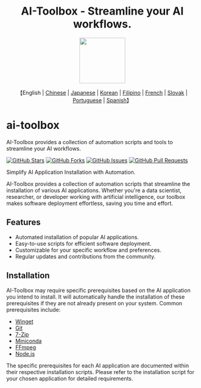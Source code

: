 <h1 align="center">AI-Toolbox - Streamline your AI workflows.</h1>
<p align="center">
  <img src='https://i.imgur.com/Kq8vWym.png' width=120>
</p>

<p align="center">
    【English | <a href="README-Chinese.md">Chinese</a> | <a href="README-Japanese.md">Japanese</a> | <a href="README-Korean.md">Korean</a> | <a href="README-Filipino.md">Filipino</a> | <a href="README-French.md">French</a> | <a href="README-Slovak.md">Slovak</a> | <a href="README-Portuguese.md">Portuguese</a> | <a href="README-Spanish.md">Spanish</a>】


# ai-toolbox
AI-Toolbox provides a collection of automation scripts and tools to streamline your AI workflows.

[![GitHub Stars](https://img.shields.io/github/stars/deffcolony/AI-Toolbox.svg)](https://github.com/deffcolony/AI-Toolbox/stargazers)
[![GitHub Forks](https://img.shields.io/github/forks/deffcolony/AI-Toolbox.svg)](https://github.com/deffcolony/AI-Toolbox/network)
[![GitHub Issues](https://img.shields.io/github/issues/deffcolony/AI-Toolbox.svg)](https://github.com/deffcolony/AI-Toolbox/issues)
[![GitHub Pull Requests](https://img.shields.io/github/issues-pr/deffcolony/AI-Toolbox.svg)](https://github.com/deffcolony/AI-Toolbox/pulls)

Simplify AI Application Installation with Automation.

AI-Toolbox provides a collection of automation scripts that streamline the installation of various AI applications. Whether you're a data scientist, researcher, or developer working with artificial intelligence, our toolbox makes software deployment effortless, saving you time and effort.

## Features

- Automated installation of popular AI applications.
- Easy-to-use scripts for efficient software deployment.
- Customizable for your specific workflow and preferences.
- Regular updates and contributions from the community.

## Installation

AI-Toolbox may require specific prerequisites based on the AI application you intend to install. It will automatically handle the installation of these prerequisites if they are not already present on your system. Common prerequisites include:

- [Winget](https://winget.dev/)
- [Git](https://git-scm.com/)
- [7-Zip](https://www.7-zip.org/)
- [Miniconda](https://docs.conda.io/projects/miniconda/en/latest/index.html)
- [FFmpeg](https://ffmpeg.org/)
- [Node.js](https://nodejs.org/en)

The specific prerequisites for each AI application are documented within their respective installation scripts. Please refer to the installation script for your chosen application for detailed requirements.
